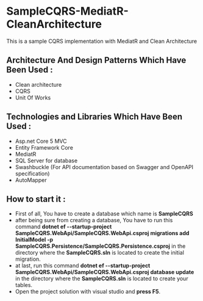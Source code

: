 # SampleCQRS-MediatR-CleanArchitecture
This is a sample CQRS implementation with MediatR and Clean Architecture

## Architecture And Design Patterns Which Have Been Used :
* Clean architecture
* CQRS
* Unit Of Works

## Technologies and Libraries Which Have Been Used :
* Asp.net Core 5 MVC
* Entity Framework Core
* MediatR
* SQL Server for database
* Swashbuckle (For API documentation based on Swagger and OpenAPI specification)
* AutoMapper

## How to start it : 
* First of all, You have to create a database which name is **SampleCQRS**
* after being sure from creating a database, You have to run this command **dotnet ef --startup-project SampleCQRS.WebApi/SampleCQRS.WebApi.csproj migrations add InitialModel -p SampleCQRS.Persistence/SampleCQRS.Persistence.csproj** in the directory where the **SampleCQRS.sln** is located to create the initial migration.
* at last, run this command **dotnet ef --startup-project SampleCQRS.WebApi/SampleCQRS.WebApi.csproj database update** in the directory where the **SampleCQRS.sln** is located to create your tables.
* Open the project solution with visual studio and **press F5**.


